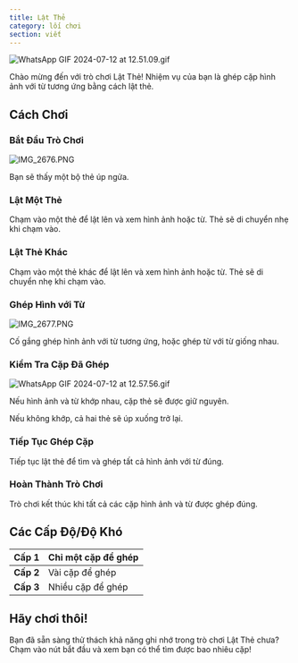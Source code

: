 ```yaml
---
title: Lật Thẻ
category: lối chơi
section: viết
---
```

![WhatsApp GIF 2024-07-12 at 12.51.09.gif](https://help.studycat.com/hc/article_attachments/34968069193497)

Chào mừng đến với trò chơi Lật Thẻ! Nhiệm vụ của bạn là ghép cặp hình ảnh với từ tương ứng bằng cách lật thẻ.

## Cách Chơi

### Bắt Đầu Trò Chơi

![IMG_2676.PNG](https://help.studycat.com/hc/article_attachments/34822508065177)

Bạn sẽ thấy một bộ thẻ úp ngửa.

### Lật Một Thẻ

Chạm vào một thẻ để lật lên và xem hình ảnh hoặc từ. Thẻ sẽ di chuyển nhẹ khi chạm vào.

### Lật Thẻ Khác

Chạm vào một thẻ khác để lật lên và xem hình ảnh hoặc từ. Thẻ sẽ di chuyển nhẹ khi chạm vào.

### Ghép Hình với Từ

![IMG_2677.PNG](https://help.studycat.com/hc/article_attachments/34822508072729)

Cố gắng ghép hình ảnh với từ tương ứng, hoặc ghép từ với từ giống nhau.

### Kiểm Tra Cặp Đã Ghép

![WhatsApp GIF 2024-07-12 at 12.57.56.gif](https://help.studycat.com/hc/article_attachments/34968069197081)

Nếu hình ảnh và từ khớp nhau, cặp thẻ sẽ được giữ nguyên.

Nếu không khớp, cả hai thẻ sẽ úp xuống trở lại.

### Tiếp Tục Ghép Cặp

Tiếp tục lật thẻ để tìm và ghép tất cả hình ảnh với từ đúng.

### Hoàn Thành Trò Chơi

Trò chơi kết thúc khi tất cả các cặp hình ảnh và từ được ghép đúng.

## Các Cấp Độ/Độ Khó

| **Cấp 1** | Chỉ một cặp để ghép |
| --- | --- |
| **Cấp 2** | Vài cặp để ghép |
| **Cấp 3** | Nhiều cặp để ghép |

## Hãy chơi thôi!

Bạn đã sẵn sàng thử thách khả năng ghi nhớ trong trò chơi Lật Thẻ chưa? Chạm vào nút bắt đầu và xem bạn có thể tìm được bao nhiêu cặp!